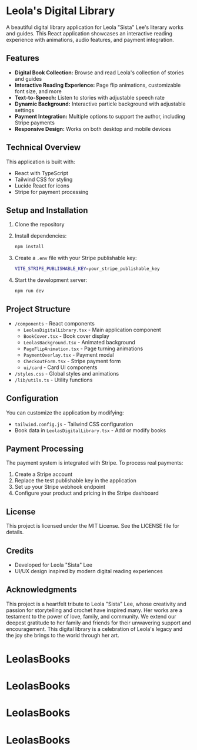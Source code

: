 # Leola's Digital Library

A beautiful digital library application for Leola "Sista" Lee's literary works and guides. This React application showcases an interactive reading experience with animations, audio features, and payment integration.

## Features

- **Digital Book Collection:** Browse and read Leola's collection of stories and guides
- **Interactive Reading Experience:** Page flip animations, customizable font size, and more
- **Text-to-Speech:** Listen to stories with adjustable speech rate
- **Dynamic Background:** Interactive particle background with adjustable settings
- **Payment Integration:** Multiple options to support the author, including Stripe payments
- **Responsive Design:** Works on both desktop and mobile devices

## Technical Overview

This application is built with:

- React with TypeScript
- Tailwind CSS for styling
- Lucide React for icons
- Stripe for payment processing

## Setup and Installation

1. Clone the repository
2. Install dependencies:

   ```sh
   npm install
   ```

3. Create a `.env` file with your Stripe publishable key:

   ```sh
   VITE_STRIPE_PUBLISHABLE_KEY=your_stripe_publishable_key
   ```

4. Start the development server:

   ```sh
   npm run dev
   ```

## Project Structure

- `/components` - React components
  - `LeolasDigitalLibrary.tsx` - Main application component
  - `BookCover.tsx` - Book cover display
  - `LeolasBackground.tsx` - Animated background
  - `PageFlipAnimation.tsx` - Page turning animations
  - `PaymentOverlay.tsx` - Payment modal
  - `CheckoutForm.tsx` - Stripe payment form
  - `ui/card` - Card UI components
- `/styles.css` - Global styles and animations
- `/lib/utils.ts` - Utility functions

## Configuration

You can customize the application by modifying:

- `tailwind.config.js` - Tailwind CSS configuration
- Book data in `LeolasDigitalLibrary.tsx` - Add or modify books

## Payment Processing

The payment system is integrated with Stripe. To process real payments:

1. Create a Stripe account
2. Replace the test publishable key in the application
3. Set up your Stripe webhook endpoint
4. Configure your product and pricing in the Stripe dashboard

## License

This project is licensed under the MIT License. See the LICENSE file for details.

## Credits

- Developed for Leola "Sista" Lee
- UI/UX design inspired by modern digital reading experiences

## Acknowledgments

This project is a heartfelt tribute to Leola "Sista" Lee, whose creativity and passion for storytelling and crochet have inspired many. Her works are a testament to the power of love, family, and community. We extend our deepest gratitude to her family and friends for their unwavering support and encouragement. This digital library is a celebration of Leola's legacy and the joy she brings to the world through her art.
# LeolasBooks
# LeolasBooks
# LeolasBooks
# LeolasBooks
